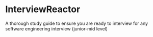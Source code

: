 # InterviewReactor
A thorough study guide to ensure you are ready to interview for any software engineering interview (junior-mid level)
